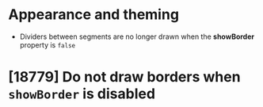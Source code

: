 # Appearance and theming

* Dividers between segments are no longer drawn when the
  **showBorder** property is `false`

# [18779] Do not draw borders when `showBorder` is disabled
